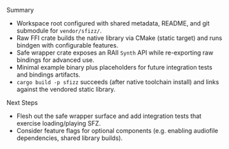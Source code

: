 Summary
- Workspace root configured with shared metadata, README, and git submodule for `vendor/sfizz/`.
- Raw FFI crate builds the native library via CMake (static target) and runs bindgen with configurable features.
- Safe wrapper crate exposes an RAII `Synth` API while re-exporting raw bindings for advanced use.
- Minimal example binary plus placeholders for future integration tests and bindings artifacts.
- `cargo build -p sfizz` succeeds (after native toolchain install) and links against the vendored static library.

Next Steps
- Flesh out the safe wrapper surface and add integration tests that exercise loading/playing SFZ.
- Consider feature flags for optional components (e.g. enabling audiofile dependencies, shared library builds).
